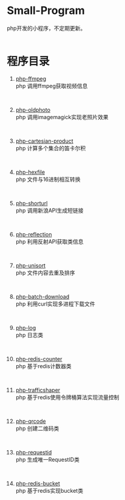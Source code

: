 # Small-Program
php开发的小程序，不定期更新。
<br>
<br>
# 程序目录
1. [php-ffmpeg](https://github.com/xfdipzone/Small-Program/tree/master/php-ffmpeg)<br>
php 调用ffmpeg获取视频信息
<br>

2. [php-oldphoto](https://github.com/xfdipzone/Small-Program/tree/master/php-oldphoto)<br>
php 调用imagemagick实现老照片效果
<br>

3. [php-cartesian-product](https://github.com/xfdipzone/Small-Program/tree/master/php-cartesian-product)<br>
php 计算多个集合的笛卡尔积
<br>

4. [php-hexfile](https://github.com/xfdipzone/Small-Program/tree/master/php-hexfile)<br>
php 文件与16进制相互转换
<br>

5. [php-shorturl](https://github.com/xfdipzone/Small-Program/tree/master/php-shorturl)<br>
php 调用新浪API生成短链接
<br>

6. [php-reflection](https://github.com/xfdipzone/Small-Program/tree/master/php-reflection)<br>
php 利用反射API获取类信息
<br>

7. [php-unisort](https://github.com/xfdipzone/Small-Program/tree/master/php-unisort)<br>
php 文件内容去重及排序
<br>

8. [php-batch-download](https://github.com/xfdipzone/Small-Program/tree/master/php-batch-download)<br>
php 利用curl实现多进程下载文件
<br>

9. [php-log](https://github.com/xfdipzone/Small-Program/tree/master/php-log)<br>
php 日志类
<br>

10. [php-redis-counter](https://github.com/xfdipzone/Small-Program/tree/master/php-redis-counter)<br>
php 基于redis计数器类
<br>

11. [php-trafficshaper](https://github.com/xfdipzone/Small-Program/tree/master/php-trafficshaper)<br>
php 基于redis使用令牌桶算法实现流量控制
<br>

12. [php-qrcode](https://github.com/xfdipzone/Small-Program/tree/master/php-qrcode)<br>
php 创建二维码类
<br>

13. [php-requestid](https://github.com/xfdipzone/Small-Program/tree/master/php-requestid)<br>
php 生成唯一RequestID类
<br>

14. [php-redis-bucket](https://github.com/xfdipzone/Small-Program/tree/master/php-redis-bucket)<br>
php 基于redis实现bucket类
<br>

